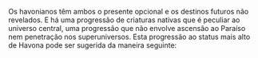 ﻿Os havonianos têm ambos o presente opcional e os destinos futuros não revelados. E há uma progressão de criaturas nativas que é peculiar ao universo central, uma progressão que não envolve ascensão ao Paraíso nem penetração nos superuniversos. Esta progressão ao status mais alto de Havona pode ser sugerida da maneira seguinte: